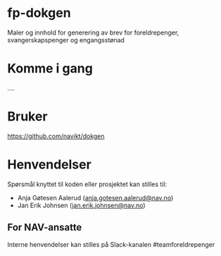 # fp-dokgen
Maler og innhold for generering av brev for foreldrepenger, svangerskapspenger og engangsstønad

# Komme i gang
....

# Bruker
https://github.com/navikt/dokgen

# Henvendelser
Spørsmål knyttet til koden eller prosjektet kan stilles til:

* Anja Gøtesen Aalerud (anja.gotesen.aalerud@nav.no)
* Jan Erik Johnsen (jan.erik.johnsen@nav.no)

## For NAV-ansatte
Interne henvendelser kan stilles på Slack-kanalen #teamforeldrepenger
